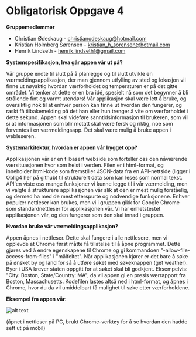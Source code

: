 # Obligatorisk Oppgave 4 #
    
**Gruppemedlemmer**
* Christian Ødeskaug - christianodeskaug@hotmail.com
* Kristian Holmberg Sørensen - kristian_h_sorensen@hotmail.com
* Henrik Lindseth - henrik.lindseth1@gmail.com
    
**Systemspesifikasjon, hva går appen vår ut på?**

Vår gruppe endte til slutt på å planlegge og til slutt utvikle en værmeldingsapplikasjon, der man gjennom utfylling av sted og lokasjon vil finne ut nøyaktig hvordan værforholdet og temperaturen er på det gitte området. Vi tenker at dette er en bra idé, spesielt nå som det begynner å bli strålende fint og varmt utendørs! Vår applikasjon skal være lett å bruke, og oversiktlig nok til at enhver person kan finne ut hvordan den fungerer, og raskt få tilbakemelding på det han eller hun trenger å vite om værforholdet i dette sekund. Appen skal videføre sanntidsinformasjon til brukeren, som vil si at informasjonen som blir motatt skal være fersk og riktig, noe som forventes i en værmeldingsapp. Det skal være mulig å bruke appen i webleseren.
    
**Systemarkitektur, hvordan er appen vår bygget opp?**

Applikasjonen vår er en filbasert webside som forteller oss den nåværende værsituasjonen hvor som helst i verden. Filen er i html-format, og inneholder html-kode som fremstiller JSON-data fra en API-nettside (ligger i Oblig4 her på github) til strukturert data som kan leses som normal tekst. API'en viste oss mange funksjoner vi kunne legge til i vår værmelding, men vi valgte å strukturere applikasjonen vår slik at den er mest mulig forståelig, og dermed ha med de mest etterspurte og nødvendige funksjonene. Enhver populær nettleser kan brukes, men vi i gruppen gikk for Google Chrome som standardnettleser for applikasjonen vår. Vi har enhetstestet applikasjonen vår, og den fungerer som den skal innad i gruppen.

    
**Hvordan bruke vår værmeldingsapplikasjon?**

Appen åpnes i nettleser. Dette skal fungere i alle nettlesere, men vi opplevde at Chrome først måtte få tillatelse til å åpne programmet. Dette gjøres ved å endre egenskapene til Chrome og gi kommandoen "-allow-file-access-from-files" i "målfeltet". Når applikasjonen kjører er det bare å søke på ønsket by og land for så å utføre søket med søkeknappen (get weather). Byer i USA krever staten oppgitt for at søket skal bli godkjent. Eksempelvis: "City: Boston, State/Country: MA", da vil appen gi en presis værrapport fra Boston, Massachusetts.
Kodefilen lastes altså ned i html-format, og åpnes i Chrome, hvor du da vil umiddelbart få mulighet til søke etter værforholdene.

**Eksempel fra appen vår:**

![alt text](http://i67.tinypic.com/v5hcbb.png)

(åpnet i nettleser på PC, brukt Chrome-verktøy for å se hvordan den hadde sett ut på mobil)

